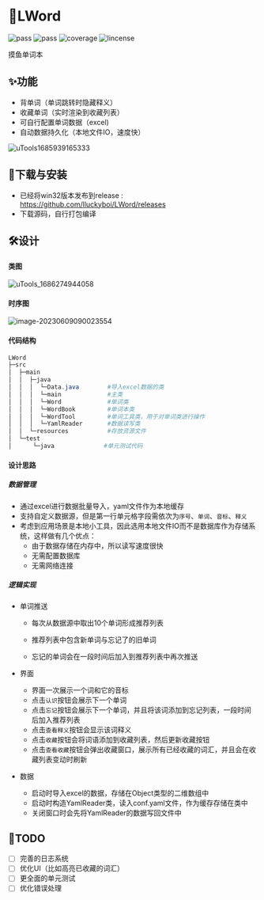 # 🎈LWord

![pass](https://camo.githubusercontent.com/0fc669f83d8e7dbdc505f25d885b1ab89b1fbd2b7352e0c8d07f72455e470109/68747470733a2f2f696d672e736869656c64732e696f2f62616467652f6275696c64696e672d706173732d677265656e) ![pass](https://camo.githubusercontent.com/526b2dc161c12115d53634671fbfae732820586f4f360fcdc9f085fd3df7bc39/68747470733a2f2f696d672e736869656c64732e696f2f62616467652f636865636b732d706173732d677265656e) ![coverage](https://img.shields.io/badge/Coverage-91%25-green) ![lincense](https://img.shields.io/badge/license-MIT-brightgreen)

摸鱼单词本

## ✨功能

- 背单词（单词跳转时隐藏释义）
- 收藏单词（实时渲染到收藏列表）
- 可自行配置单词数据（excel)
- 自动数据持久化（本地文件IO，速度快）

![uTools1685939165333](http://typora.fengxiangrui.top/1685939170.png)

## 🎉下载与安装

- 已经将win32版本发布到release : https://github.com/lluckyboi/LWord/releases
- 下载源码，自行打包编译



## 🛠设计

#### 类图

![uTools_1686274944058](http://typora.fengxiangrui.top/1686274950.png)

#### 时序图

![image-20230609090023554](http://typora.fengxiangrui.top/1686272424.png)

#### 代码结构

```powershell
LWord
├─src
│  ├─main		
│  │  ├─java	
│  │  │  └─Data.java 		#导入excel数据的类
│  │  │  └─main				#主类
│  │  │  └─Word     		#单词类
│  │  │  └─WordBook			#单词本类
│  │  │  └─WordTool 		#单词工具类，用于对单词类进行操作
│  │  │  └─YamlReader       #数据读写类
│  │  └─resources			#存放资源文件
│  └─test
│      └─java			   #单元测试代码
```

#### 设计思路

##### 数据管理

- 通过excel进行数据批量导入，yaml文件作为本地缓存
- 支持自定义数据源，但是第一行单元格字段需依次为`序号`、`单词`、`音标`、`释义`
- 考虑到应用场景是本地小工具，因此选用本地文件IO而不是数据库作为存储系统，这样做有几个优点：
  - 由于数据存储在内存中，所以读写速度很快
  - 无需配置数据库
  - 无需网络连接

##### 逻辑实现

- 单词推送

  - 每次从数据源中取出10个单词形成推荐列表

  - 推荐列表中包含新单词与忘记了的旧单词

  - 忘记的单词会在一段时间后加入到推荐列表中再次推送

- 界面
  - 界面一次展示一个词和它的音标
  - 点击`认识`按钮会展示下一个单词
  - 点击`忘记`按钮会展示下一个单词，并且将该词添加到忘记列表，一段时间后加入推荐列表
  - 点击`查看释义`按钮会显示该词释义
  - 点击`收藏`按钮会将词语添加到收藏列表，然后更新收藏按钮
  - 点击`查看收藏`按钮会弹出收藏窗口，展示所有已经收藏的词汇，并且会在收藏列表变动时刷新
- 数据
  - 启动时导入excel的数据，存储在Object类型的二维数组中
  - 启动时构造YamlReader类，读入conf.yaml文件，作为缓存存储在类中
  - 关闭窗口时会先将YamlReader的数据写回文件中



## 🎯TODO

- [ ] 完善的日志系统
- [ ] 优化UI（比如高亮已收藏的词汇）
- [ ] 更全面的单元测试
- [ ] 优化错误处理